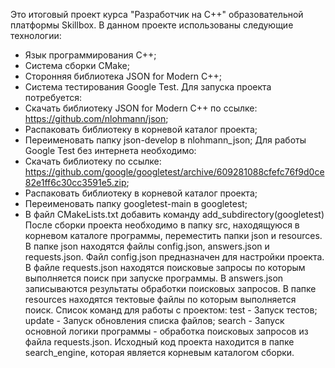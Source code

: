 Это итоговый проект курса "Разработчик на C++" образовательной платформы Skillbox.
В данном проекте использованы следующие технологии:
  - Язык программирования C++;
  - Система сборки CMake;
  - Сторонняя библиотека JSON for Modern C++;
  - Система тестирования Google Test.
Для запуска проекта потребуется:
  - Скачать библиотеку JSON for Modern C++ по ссылке: https://github.com/nlohmann/json;
  - Распаковать библиотеку в корневой каталог проекта;
  - Переименовать папку json-develop в nlohmann_json;
Для работы Google Test без интернета необходимо:
  - Скачать библиотеку по ссылке: https://github.com/google/googletest/archive/609281088cfefc76f9d0ce82e1ff6c30cc3591e5.zip;
  - Распаковать библиотеку в корневой каталог проекта;
  - Переименовать папку googletest-main в googletest;
  - В файл CMakeLists.txt добавить команду add_subdirectory(googletest)
После сборки проекта необходимо в папку src, находящуюся в корневом каталоге программы, переместить папки json и resources.
В папке json находятся файлы config.json, answers.json и requests.json. Файл config.json предназначен для настройки проекта. В файле requests.json находятся поисковые запросы по которым выполняется поиск при запуске программы.
В answers.json записываются результаты обработки поисковых запросов.
В папке resources находятся тектовые файлы по которым выполняется поиск.
Список команд для работы с проектом:
test - Запуск тестов;
update - Запуск обновления списка файлов;
search - Запуск основной логики программы - обработка поисковых запросов из файла requests.json.
Исходный код проекта находится в папке search_engine, которая является корневым каталогом сборки.
